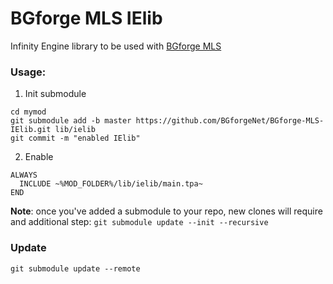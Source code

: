 # BGforge MLS IElib
Infinity Engine library to be used with [BGforge MLS](https://github.com/BGforgeNet/vscode-bgforge-mls)

### Usage:

1. Init submodule
  ```
  cd mymod
  git submodule add -b master https://github.com/BGforgeNet/BGforge-MLS-IElib.git lib/ielib
  git commit -m "enabled IElib"
  ```
2. Enable
  ```
  ALWAYS
    INCLUDE ~%MOD_FOLDER%/lib/ielib/main.tpa~
  END
  ```

__Note__: once you've added a submodule to your repo, new clones will require and additional step: `git submodule update --init --recursive`

### Update

```
git submodule update --remote
```
